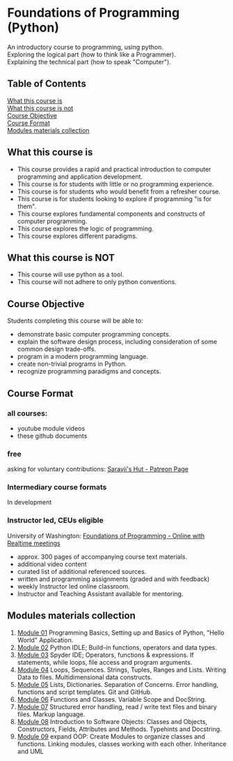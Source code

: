 # Foundations of Programming (Python)

An introductory course to programming, using python.  
Exploring the logical part (how to think like a Programmer).  
Explaining the technical part (how to speak "Computer").  

## Table of Contents

[What this course is](#What-this-course-is)  
[What this course is not](#What-this-coiurse-is-not)  
[Course Objective](#Course-Objective)  
[Course Format](#Course-Format)  
[Modules materials collection](#Modules-materials-collection)  

## What this course is
- This course provides a rapid and practical introduction to computer programming and application development.
- This course is for students with little or no programming experience.
- This course is for students who would benefit from a refresher course.
- This course is for students looking to explore if programming "is for them".
- This course explores fundamental components and constructs of computer programming.
- This course explores the logic of programming.
- This course explores different paradigms.

## What this course is NOT
- This course will use python as a tool. 
- This course will not adhere to only python conventions.

## Course Objective
Students completing this course will be able to:
- demonstrate basic computer programming concepts.
- explain the software design process, including consideration of some common design trade-offs.
- program in a modern programming language.
- create non-trivial programs in Python.
- recognize programming paradigms and concepts.

## Course Format

### all courses:
- youtube module videos
- these github documents

### free
asking for voluntary contributions: [Saravji's Hut - Patreon Page](https://www.patreon.com/saravjis_hut)

### Intermediary course formats
In development

### Instructor led, CEUs eligible
University of Washington: [Foundations of Programming - Online with Realtime meetings](https://www.pce.uw.edu/courses/foundations-of-programming-python)
- approx. 300 pages of accompanying course text materials.
- additional video content
- curated list of additional referenced sources.
- written and programming assignments (graded and with feedback)
- weekly Instructor led online classroom.
- Instructor and Teaching Assistant available for mentoring.

## Modules materials collection

1. [Module 01](Modules.md#Module-01-Materials-List) Programming Basics, Setting up and Basics of Python, "Hello World" Application.
2. [Module 02](Modules.md#Module-02-Materials-List) Python IDLE; Build-in functions, operators and data types.
3. [Module 03](Modules.md#Module-03-Materials-List) Spyder IDE; Operators, functions & expressions. If statements, while loops, file access and program arguments.
4. [Module 04](Modules.md#Module-04-Materials-List) Loops, Sequences. Strings, Tuples, Ranges and Lists. Writing Data to files. Multidimensional data constructs.
5. [Module 05](Modules.md#Module-05-Materials-List) Lists, Dictionaries. Separation of Concerns. Error handling, functions and script templates. Git and GitHub.
6. [Module 06](Modules.md#Module-06-Materials-List) Functions and Classes. Variable Scope and DocString.
7. [Module 07](Modules.md#Module-07-Materials-List) Structured error handling, read / write text files and binary files. Markup language.
8. [Module 08](Modules.md#Module-08-Materials-List) Introduction to Software Objects: Classes and Objects, Constructors, Fields, Attributes and Methods. Typehints and Docstring.
9. [Module 09](Modules.md#Module-09-Materials-List) expand OOP: Create Modules to organize classes and functions. Linking modules, classes working with each other. Inheritance and UML

